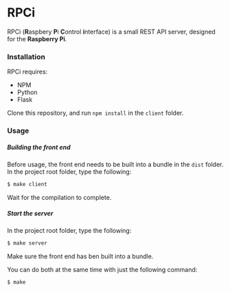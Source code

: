 # RPCi

RPCi (**R**aspbery **P**i **C**ontrol **i**nterface) is a small REST API server, designed for the **Raspberry Pi**.

### Installation

RPCi requires:

* NPM
* Python
* Flask

Clone this repository, and run ``npm install`` in the ``client`` folder.

### Usage

##### Building the front end

Before usage, the front end needs to be built into a bundle in the ``dist`` folder. In the project root folder, type the following:

```bash
$ make client
```

Wait for the compilation to complete.

##### Start the server

In the project root folder, type the following:

```bash
$ make server
```

Make sure the front end has ben built into a bundle.

You can do both at the same time with just the following command:

```bash
$ make
```
